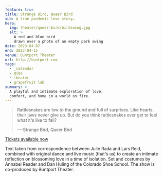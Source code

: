 ```yaml
---
feature: true
title: Strange Bird, Queer Bird
sub: A true pandemic love story…
hero:
  img: theater/queer-bird/birdswing.jpg
  alt: >
    A red and blue bird
    drawn over a photo of an empty park swing
date: 2023-04-07
end: 2023-04-15
venue: Buntport Theater
url: http://buntport.com
tags:
  - _calendar
  - gigs
  - theater
  - grapefruit lab
summary: >
  A playful and intimate exploration of love,
  comfort, and home in a world on fire.
---
```


> Rattlesnakes are low to the ground and full of surprises. Like hearts, their jaws never give up. But do you think rattlesnakes ever get to feel what it's like to fall?
>
> ---Strange Bird, Queer Bird

[Tickets available now](https://grapefruitlab.com/shows/queer-bird/)

Text taken from correspondence between Julie Rada and Lars Reid,
combined with original dance and live music (that's us)
to create an intimate reflection on blossoming love in a time of isolation.
Set and costumes by Annabel Reader and Dan Huling of the Colorado Shoe School.
The show is co-produced by Buntport Theater.

